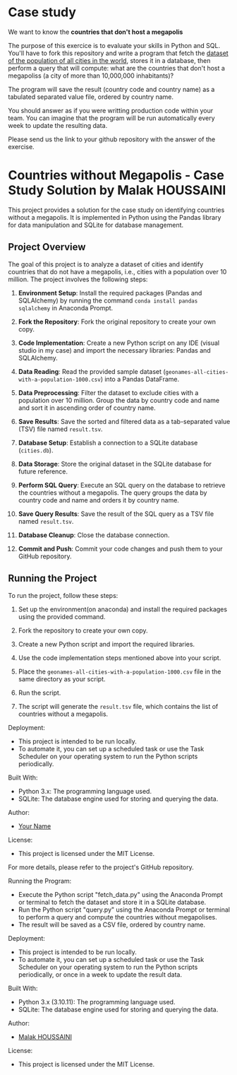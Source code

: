 # Case study


We want to know the __countries that don't host a megapolis__


The purpose of this exercice is to evaluate your skills in Python and SQL. You'll have to fork this repository and write a program that fetch the [dataset of the population of all cities in the world](https://public.opendatasoft.com/explore/dataset/geonames-all-cities-with-a-population-1000/export/?disjunctive.cou_name_en), stores it in a database, then perform a query that will compute: what are the countries that don't host a megapoliss (a city of more than 10,000,000 inhabitants)? 

The program will save the result (country code and country name) as a tabulated separated value file, ordered by country name. 

You should answer as if you were writting production code within your team. You can imagine that the program will be run automatically every week to update the resulting data.

Please send us the link to your github repository with the answer of the exercise. 

# Countries without Megapolis - Case Study Solution by Malak HOUSSAINI

This project provides a solution for the case study on identifying countries without a megapolis. It is implemented in Python using the Pandas library for data manipulation and SQLite for database management.

## Project Overview

The goal of this project is to analyze a dataset of cities and identify countries that do not have a megapolis, i.e., cities with a population over 10 million. The project involves the following steps:

1. **Environment Setup**: Install the required packages (Pandas and SQLAlchemy) by running the command `conda install pandas sqlalchemy` in Anaconda Prompt.

2. **Fork the Repository**: Fork the original repository to create your own copy.

3. **Code Implementation**: Create a new Python script on any IDE (visual studio in my case) and import the necessary libraries: Pandas and SQLAlchemy.

4. **Data Reading**: Read the provided sample dataset (`geonames-all-cities-with-a-population-1000.csv`) into a Pandas DataFrame.

5. **Data Preprocessing**: Filter the dataset to exclude cities with a population over 10 million. Group the data by country code and name and sort it in ascending order of country name.

6. **Save Results**: Save the sorted and filtered data as a tab-separated value (TSV) file named `result.tsv`.

7. **Database Setup**: Establish a connection to a SQLite database (`cities.db`).

8. **Data Storage**: Store the original dataset in the SQLite database for future reference.

9. **Perform SQL Query**: Execute an SQL query on the database to retrieve the countries without a megapolis. The query groups the data by country code and name and orders it by country name.

10. **Save Query Results**: Save the result of the SQL query as a TSV file named `result.tsv`.

11. **Database Cleanup**: Close the database connection.

12. **Commit and Push**: Commit your code changes and push them to your GitHub repository.

## Running the Project

To run the project, follow these steps:

1. Set up the environment(on anaconda) and install the required packages using the provided command.

2. Fork the repository to create your own copy.

3. Create a new Python script and import the required libraries.

4. Use the code implementation steps mentioned above into your script.

5. Place the `geonames-all-cities-with-a-population-1000.csv` file in the same directory as your script.

6. Run the script.

7. The script will generate the `result.tsv` file, which contains the list of countries without a megapolis.



Deployment:
- This project is intended to be run locally.
- To automate it, you can set up a scheduled task or use the Task Scheduler on your operating system to run the Python scripts periodically.

Built With:
- Python 3.x: The programming language used.
- SQLite: The database engine used for storing and querying the data.

Author:
- [Your Name](https://github.com/yourusername)

License:
- This project is licensed under the MIT License.

For more details, please refer to the project's GitHub repository.

Running the Program:
- Execute the Python script "fetch_data.py" using the Anaconda Prompt or terminal to fetch the dataset and store it in a SQLite database.
- Run the Python script "query.py" using the Anaconda Prompt or terminal to perform a query and compute the countries without megapolises.
- The result will be saved as a CSV file, ordered by country name.

Deployment:
- This project is intended to be run locally.
- To automate it, you can set up a scheduled task or use the Task Scheduler on your operating system to run the Python scripts periodically, or once in a week to update the result data.

Built With:
- Python 3.x (3.10.11): The programming language used.
- SQLite: The database engine used for storing and querying the data.

Author:
- [Malak HOUSSAINI](https://github.com/malakhousseiny)

License:
- This project is licensed under the MIT License.
